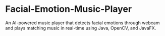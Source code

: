 # Facial-Emotion-Music-Player
An AI-powered music player that detects facial emotions through webcam and plays matching music in real-time using Java, OpenCV, and JavaFX.
